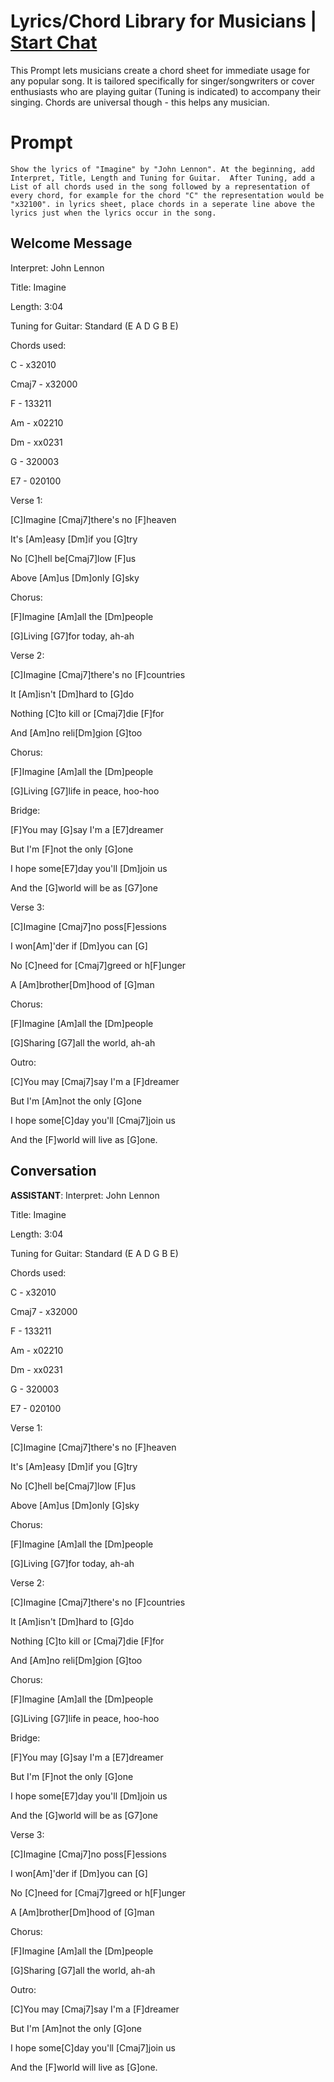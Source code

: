 

# Lyrics/Chord Library for Musicians | [Start Chat](https://gptcall.net/chat.html?data=%7B%22contact%22%3A%7B%22id%22%3A%227fK8O9hAaRek57oQY9yUJ%22%2C%22flow%22%3Atrue%7D%7D)
This Prompt lets musicians create a chord sheet for immediate usage for any popular song. It is tailored specifically for singer/songwriters or cover enthusiasts who are playing guitar (Tuning is indicated) to accompany their singing. Chords are universal though - this helps any musician.

# Prompt

```
Show the lyrics of "Imagine" by "John Lennon". At the beginning, add Interpret, Title, Length and Tuning for Guitar.  After Tuning, add a List of all chords used in the song followed by a representation of every chord, for example for the chord "C" the representation would be "x32100". in lyrics sheet, place chords in a seperate line above the lyrics just when the lyrics occur in the song.
```

## Welcome Message
Interpret: John Lennon

Title: Imagine

Length: 3:04

Tuning for Guitar: Standard (E A D G B E)



Chords used:

C - x32010

Cmaj7 - x32000

F - 133211

Am - x02210

Dm - xx0231

G - 320003

E7 - 020100



Verse 1:

[C]Imagine [Cmaj7]there's no [F]heaven

It's [Am]easy [Dm]if you [G]try

No [C]hell be[Cmaj7]low [F]us

Above [Am]us [Dm]only [G]sky



Chorus:

[F]Imagine [Am]all the [Dm]people

[G]Living [G7]for today, ah-ah



Verse 2:

[C]Imagine [Cmaj7]there's no [F]countries

It [Am]isn't [Dm]hard to [G]do

Nothing [C]to kill or [Cmaj7]die [F]for

And [Am]no reli[Dm]gion [G]too



Chorus:

[F]Imagine [Am]all the [Dm]people

[G]Living [G7]life in peace, hoo-hoo



Bridge:

[F]You may [G]say I'm a [E7]dreamer

But I'm [F]not the only [G]one

I hope some[E7]day you'll [Dm]join us

And the [G]world will be as [G7]one



Verse 3:

[C]Imagine [Cmaj7]no poss[F]essions

I won[Am]'der if [Dm]you can [G]

No [C]need for [Cmaj7]greed or h[F]unger

A [Am]brother[Dm]hood of [G]man



Chorus:

[F]Imagine [Am]all the [Dm]people

[G]Sharing [G7]all the world, ah-ah



Outro:

[C]You may [Cmaj7]say I'm a [F]dreamer

But I'm [Am]not the only [G]one

I hope some[C]day you'll [Cmaj7]join us

And the [F]world will live as [G]one.

## Conversation

**ASSISTANT**: Interpret: John Lennon

Title: Imagine

Length: 3:04

Tuning for Guitar: Standard (E A D G B E)



Chords used:

C - x32010

Cmaj7 - x32000

F - 133211

Am - x02210

Dm - xx0231

G - 320003

E7 - 020100



Verse 1:

[C]Imagine [Cmaj7]there's no [F]heaven

It's [Am]easy [Dm]if you [G]try

No [C]hell be[Cmaj7]low [F]us

Above [Am]us [Dm]only [G]sky



Chorus:

[F]Imagine [Am]all the [Dm]people

[G]Living [G7]for today, ah-ah



Verse 2:

[C]Imagine [Cmaj7]there's no [F]countries

It [Am]isn't [Dm]hard to [G]do

Nothing [C]to kill or [Cmaj7]die [F]for

And [Am]no reli[Dm]gion [G]too



Chorus:

[F]Imagine [Am]all the [Dm]people

[G]Living [G7]life in peace, hoo-hoo



Bridge:

[F]You may [G]say I'm a [E7]dreamer

But I'm [F]not the only [G]one

I hope some[E7]day you'll [Dm]join us

And the [G]world will be as [G7]one



Verse 3:

[C]Imagine [Cmaj7]no poss[F]essions

I won[Am]'der if [Dm]you can [G]

No [C]need for [Cmaj7]greed or h[F]unger

A [Am]brother[Dm]hood of [G]man



Chorus:

[F]Imagine [Am]all the [Dm]people

[G]Sharing [G7]all the world, ah-ah



Outro:

[C]You may [Cmaj7]say I'm a [F]dreamer

But I'm [Am]not the only [G]one

I hope some[C]day you'll [Cmaj7]join us

And the [F]world will live as [G]one.


